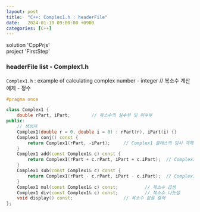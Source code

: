 ```yaml
---
layout: post
title:  "C++: Complex1.h : headerFile"
date:   2024-01-10 09:00:00 +0900
categories: [C++]
---
```


solution 'CppPrjs'   
project 'FirstStep'   
   
### headerFile list - Complex1.h   
`Complex1.h` : example of calculating complex number - integer // 복소수 계산 예제 - 정수   
   
```cpp
#pragma once

class Complex1 {
	double rPart, iPart;		// 복소수의 실수부 및 허수부
public:
	// 생성자
	Complex1(double r = 0, double i = 0) : rPart(r), iPart(i) {}
	Complex1 conj() const {
		return Complex1(rPart, -iPart);		// Complex1 클래스의 임시 객체 생성되고, 문장 실행 후 임시 객체 소멸됨
	}
	Complex1 add(const Complex1& c) const {
		return Complex1(rPart + c.rPart, iPart + c.iPart);	// Complex1 클래스의 임시 객체 생성되고, 문장 실행 후 임시 객체 소멸됨
	}
	Complex1 sub(const Complex1& c) const {
		return Complex1(rPart - c.rPart, iPart - c.iPart);	// Complex1 클래스의 임시 객체 생성되고, 문장 실행 후 임시 객체 소멸됨
	}
	Complex1 mul(const Complex1& c) const;			// 복소수 곱셈
	Complex1 div(const Complex1& c) const;			// 복소수 나눗셈
	void display() const;					// 복소수 값을 출력
};
```
